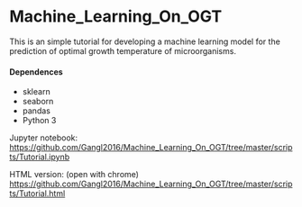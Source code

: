# Machine_Learning_On_OGT

This is an simple tutorial for developing a machine learning model for the prediction of optimal growth temperature of microorganisms.

#### Dependences
* sklearn
* seaborn
* pandas
* Python 3

Jupyter notebook:   
https://github.com/Gangl2016/Machine_Learning_On_OGT/tree/master/scripts/Tutorial.ipynb


HTML version: (open with chrome) 
https://github.com/Gangl2016/Machine_Learning_On_OGT/tree/master/scripts/Tutorial.html
